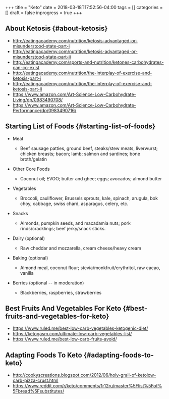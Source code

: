 +++
title = "Keto"
date = 2018-03-18T17:52:56-04:00
tags = []
categories = []
draft = false
inprogress = true
+++

[//]: # (tags = ["health", "nutrition", "diets"], categories = ["Science/Knowledge"])

## About Ketosis {#about-ketosis}

-   <http://eatingacademy.com/nutrition/ketosis-advantaged-or-misunderstood-state-part-i>
-   <http://eatingacademy.com/nutrition/ketosis-advantaged-or-misunderstood-state-part-ii>
-   <http://eatingacademy.com/sports-and-nutrition/ketones-carbohydrates-can-co-exist>
-   <http://eatingacademy.com/nutrition/the-interplay-of-exercise-and-ketosis-part-i>
-   <http://eatingacademy.com/nutrition/the-interplay-of-exercise-and-ketosis-part-ii>
-   <https://www.amazon.com/Art-Science-Low-Carbohydrate-Living/dp/0983490708/>
-   <https://www.amazon.com/Art-Science-Low-Carbohydrate-Performance/dp/0983490716/>


## Starting List of Foods {#starting-list-of-foods}

-   Meat
    -   Beef sausage patties, ground beef, steaks/stew meats, liverwurst; chicken breasts; bacon; lamb; salmon and sardines; bone broth/gelatin

-   Other Core Foods
    -   Coconut oil; EVOO; butter and ghee; eggs; avocados; almond butter

-   Vegetables
    -   Broccoli, cauliflower, Brussels sprouts, kale, spinach, arugula, bok choy, cabbage, swiss chard, asparagus, celery, etc.

-   Snacks
    -   Almonds, pumpkin seeds, and macadamia nuts; pork rinds/cracklings; beef jerky/snack sticks.

-   Dairy (optional)
    -   Raw cheddar and mozzarella, cream cheese/heavy cream

-   Baking (optional)
    -   Almond meal, coconut flour; stevia/monkfruit/erythritol, raw cacao, vanilla

-   Berries (optional -- in moderation)
    -   Blackberries, raspberries, strawberries


## Best Fruits And Vegetables For Keto {#best-fruits-and-vegetables-for-keto}

-   <https://www.ruled.me/best-low-carb-vegetables-ketogenic-diet/>
-   <https://ketogasm.com/ultimate-low-carb-vegetables-list/>
-   <https://www.ruled.me/best-low-carb-fruits-avoid/>


## Adapting Foods To Keto {#adapting-foods-to-keto}

-   <http://cookyscreations.blogspot.com/2012/06/holy-grail-of-ketolow-carb-pizza-crust.html>
-   <https://www.reddit.com/r/keto/comments/1r12ru/master%5Flist%5Fof%5Fbread%5Fsubstitutes/>
